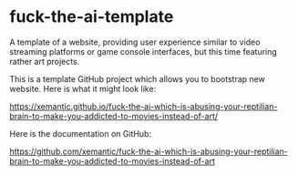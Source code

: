 # fuck-the-ai-template
A template of a website, providing user experience similar to video streaming platforms or game
console interfaces, but this time featuring rather art projects.

This is a template GitHub project which allows you to bootstrap new website. Here is what it might
look like:

https://xemantic.github.io/fuck-the-ai-which-is-abusing-your-reptilian-brain-to-make-you-addicted-to-movies-instead-of-art/

Here is the documentation on GitHub:

https://github.com/xemantic/fuck-the-ai-which-is-abusing-your-reptilian-brain-to-make-you-addicted-to-movies-instead-of-art
